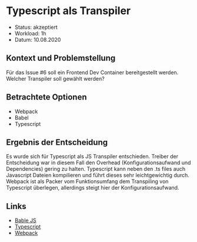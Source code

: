 # Typescript als Transpiler

* Status: akzeptiert
* Workload: 1h
* Datum: 10.08.2020

## Kontext und Problemstellung

Für das Issue #6 soll ein Frontend Dev Container bereitgestellt werden. Welcher Transpiler soll gewählt werden?

## Betrachtete Optionen

* Webpack
* Babel
* Typescript

## Ergebnis der Entscheidung

Es wurde sich für Typescript als JS Transpiler entschieden. Treiber der Entscheidung war in diesem Fall den Overhead (Konfigurationsaufwand und Dependencies) gering zu halten. Typescript kann neben den .ts files auch Javascript Dateien kompilieren und führt dieses sehr leichtgewichtig durch. Webpack ist als Packer vom Funktionsumfang dem Transpiling von Typescript überlegen, allerdings steigt hier der Konfigurationsaufwand. 

## Links

* [Bable JS](https://babeljs.io/)
* [Typescript](https://www.typescriptlang.org/)
* [Webpack](https://webpack.js.org/)